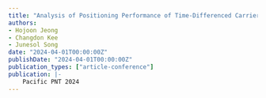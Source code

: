 ```yaml
---
title: "Analysis of Positioning Performance of Time-Differenced Carrier Phase RAIM for UAM"
authors:
- Hojoon Jeong
- Changdon Kee
- Junesol Song
date: "2024-04-01T00:00:00Z"
publishDate: "2024-04-01T00:00:00Z"
publication_types: ["article-conference"]
publication: |-
    Pacific PNT 2024
---
```

